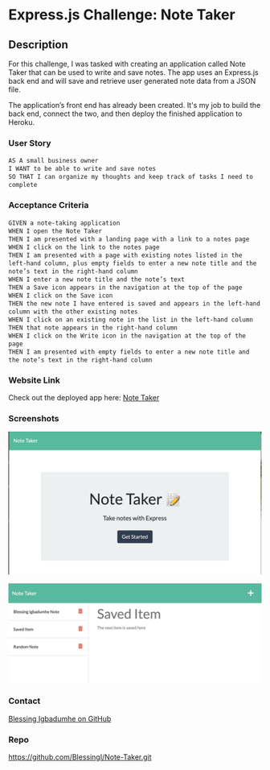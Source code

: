 # Express.js Challenge: Note Taker

## Description

For this challenge, I was tasked with creating an application called Note Taker that can be used to write and save notes.
The app uses an Express.js back end and will save and retrieve user generated note data from a JSON file.

The application’s front end has already been created. It's my job to build the back end, connect the two, and then deploy the finished application to Heroku.

### User Story

    AS A small business owner  
    I WANT to be able to write and save notes  
    SO THAT I can organize my thoughts and keep track of tasks I need to complete  

### Acceptance Criteria

    GIVEN a note-taking application  
    WHEN I open the Note Taker  
    THEN I am presented with a landing page with a link to a notes page  
    WHEN I click on the link to the notes page  
    THEN I am presented with a page with existing notes listed in the left-hand column, plus empty fields to enter a new note title and the note’s text in the right-hand column  
    WHEN I enter a new note title and the note’s text  
    THEN a Save icon appears in the navigation at the top of the page  
    WHEN I click on the Save icon  
    THEN the new note I have entered is saved and appears in the left-hand column with the other existing notes  
    WHEN I click on an existing note in the list in the left-hand column  
    THEN that note appears in the right-hand column  
    WHEN I click on the Write icon in the navigation at the top of the page  
    THEN I am presented with empty fields to enter a new note title and the note’s text in the right-hand column  

### Website Link
Check out the deployed app here: [Note Taker](https://blessingnotetaker.herokuapp.com/)

### Screenshots
![Landing page](./public/assets/images/secondScreenShot.png)


![Second page](./public/assets/images/firstScreenshot.png)



### Contact
[Blessing Igbadumhe on GitHub](https://github.com/BlessingI)

### Repo
https://github.com/BlessingI/Note-Taker.git